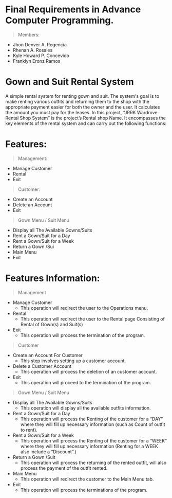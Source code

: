 # Final Requirements in Advance Computer Programming.

> Members:
 - Jhon Denver A. Regencia
 - Rhenan A. Rosales
 - Kyle Howard P. Concevido
 - Franklyn Eronz Ramos


# Gown and Suit Rental System

A simple rental system for renting gown and suit. The system's goal is to make renting various outfits and returning them to the shop with the appropriate payment 
easier for both the owner and the user. It calculates the amount you must pay for the leases. In this project, “JRRK Wardrove Rental Shop System” is the project’s 
Rental shop Name. It encompasses the key elements of the rental system and can carry out the following functions:


# Features:

> Management:
 - Manage Customer
 - Rental 
 - Exit

> Customer:
 - Create an Account
 - Delete an Account
 - Exit

> Gown Menu / Suit Menu
 - Display all The Available Gowns/Suits
 - Rent a Gown/Suit for a Day
 - Rent a Gown/Suit for a Week
 - Return a Gown /Sui
 - Main Menu
 - Exit
 
# Features Information:
> Management
- Manage Customer
  - This operation will redirect the user to the Operations menu.
- Rental
  - This operation will redirect the user to the Rental page Consisting of Rental of Gown(s) and Suit(s)
- Exit
  - This operation will process the termination of the program.

> Customer
- Create an Account For Customer
  - This step involves setting up a customer account.
- Delete a Customer Account
  - This operation will process the deletion of an customer account.
- Exit
  - This operation will proceed to the termination of the program.
  

> Gown Menu / Suit Menu
- Display all The Available Gowns/Suits
  - This operation will display all the available outfits information.
- Rent a Gown/Suit for a Day
  - This operation will process the Renting of the customer for a “DAY” where they will fill up necessary information (such as Count of outfit to rent).
- Rent a Gown/Suit for a Week
  - This operation will process the Renting of the customer for a “WEEK” where they will fill up necessary information (Renting for a WEEK also include a 
“Discount”.)
- Return a Gown /Suit
  - This operation will process the returning of the rented outfit, will also process the payment of the outfit rented.
- Main Menu
  - This operation will redirect the customer to the Main Menu tab.
- Exit
  - This operation will process the terminations of the program.
  





 

